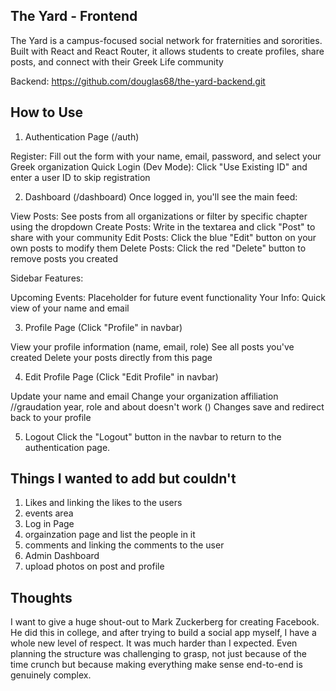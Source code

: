 ## The Yard - Frontend
The Yard is a campus-focused social network for fraternities and sororities. Built with React and React Router, it allows students to create profiles, share posts, and connect with their Greek Life community

Backend: https://github.com/douglas68/the-yard-backend.git

## How to Use
1. Authentication Page (/auth)

Register: Fill out the form with your name, email, password, and select your Greek organization
Quick Login (Dev Mode): Click "Use Existing ID" and enter a user ID to skip registration

2. Dashboard (/dashboard)
Once logged in, you'll see the main feed:

View Posts: See posts from all organizations or filter by specific chapter using the dropdown
Create Posts: Write in the textarea and click "Post" to share with your community
Edit Posts: Click the blue "Edit" button on your own posts to modify them
Delete Posts: Click the red "Delete" button to remove posts you created

Sidebar Features:

Upcoming Events: Placeholder for future event functionality
Your Info: Quick view of your name and email

3. Profile Page (Click "Profile" in navbar)

View your profile information (name, email, role)
See all posts you've created
Delete your posts directly from this page

4. Edit Profile Page (Click "Edit Profile" in navbar)

Update your name and email
Change your organization affiliation
//graudation year, role and about doesn't work  ()
Changes save and redirect back to your profile

5. Logout
Click the "Logout" button in the navbar to return to the authentication page.


## Things I wanted to add but couldn't
1) Likes and linking the likes to the users
2) events area
3) Log in Page
5) orgainzation page and list the people in it
6) comments and linking the comments to the user
7) Admin Dashboard
8) upload photos on post and profile 


## Thoughts

I want to give a huge shout-out to Mark Zuckerberg for creating Facebook. He did this in college, and after trying to build a social app myself, I have a whole new level of respect. It was much harder than I expected. Even planning the structure was challenging to grasp, not just because of the time crunch but because making everything make sense end-to-end is genuinely complex.

